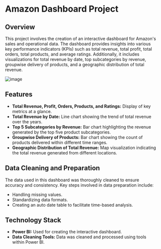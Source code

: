 # Amazon Dashboard Project

## Overview

This project involves the creation of an interactive dashboard for Amazon's sales and operational data. The dashboard provides insights into various key performance indicators (KPIs) such as total revenue, total profit, total orders, total products, and average ratings. Additionally, it includes visualizations for total revenue by date, top subcategories by revenue, groupwise delivery of products, and a geographic distribution of total revenue.

![image](https://github.com/EtharAlAasmi/Amazon_PowerBi/assets/172024720/95fcc571-be12-4e6c-aabd-7ffc26bafef1)

## Features

- **Total Revenue, Profit, Orders, Products, and Ratings:** Display of key metrics at a glance.
- **Total Revenue by Date:** Line chart showing the trend of total revenue over the years.
- **Top 5 Subcategories by Revenue:** Bar chart highlighting the revenue generated by the top five product subcategories.
- **Groupwise Delivery of Products:** Bar chart showing the count of products delivered within different time ranges.
- **Geographic Distribution of Total Revenue:** Map visualization indicating the total revenue generated from different locations.

## Data Cleaning and Preparation

The data used in this dashboard was thoroughly cleaned to ensure accuracy and consistency. Key steps involved in data preparation include:

- Handling missing values.
- Standardizing data formats.
- Creating an auto date table to facilitate time-based analysis.

## Technology Stack

- **Power BI:** Used for creating the interactive dashboard.
- **Data Cleaning Tools:** Data was cleaned and processed using tools within Power BI.
